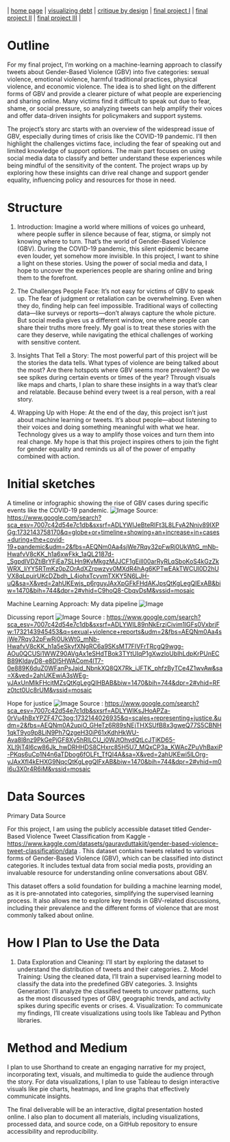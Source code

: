 | [home page](https://herleapoorva.github.io/apoorvaherle-portfolio/) | [visualizing debt](https://herleapoorva.github.io/apoorvaherle-portfolio/visualizing-government-debt) | [critique by design](https://herleapoorva.github.io/apoorvaherle-portfolio/critiqueBYdesign) | [final project I](https://herleapoorva.github.io/apoorvaherle-portfolio/final-project-ApoorvaHerle) | [final project II](final-project-part-two) | [final project III](final-project-part-three) |

# Outline
For my final project, I’m working on a machine-learning approach to classify tweets about Gender-Based Violence (GBV) into five categories: sexual violence, emotional violence, harmful traditional practices, physical violence, and economic violence. The idea is to shed light on the different forms of GBV and provide a clearer picture of what people are experiencing and sharing online. Many victims find it difficult to speak out due to fear, shame, or social pressure, so analyzing tweets can help amplify their voices and offer data-driven insights for policymakers and support systems.

The project’s story arc starts with an overview of the widespread issue of GBV, especially during times of crisis like the COVID-19 pandemic. I’ll then highlight the challenges victims face, including the fear of speaking out and limited knowledge of support options. The main part focuses on using social media data to classify and better understand these experiences while being mindful of the sensitivity of the content. The project wraps up by exploring how these insights can drive real change and support gender equality, influencing policy and resources for those in need.

# Structure

1. Introduction:  Imagine a world where millions of voices go unheard, where people suffer in silence because of fear, stigma, or simply not knowing where to turn. That’s the world of Gender-Based Violence (GBV). During the COVID-19 pandemic, this silent epidemic became even louder, yet somehow more invisible. In this project, I want to shine a light on these stories. Using the power of social media and data, I hope to uncover the experiences people are sharing online and bring them to the forefront.

2. The Challenges People Face: It’s not easy for victims of GBV to speak up. The fear of judgment or retaliation can be overwhelming. Even when they do, finding help can feel impossible. Traditional ways of collecting data—like surveys or reports—don’t always capture the whole picture. But social media gives us a different window, one where people can share their truths more freely. My goal is to treat these stories with the care they deserve, while navigating the ethical challenges of working with sensitive content.

3. Insights That Tell a Story: The most powerful part of this project will be the stories the data tells. What types of violence are being talked about the most? Are there hotspots where GBV seems more prevalent? Do we see spikes during certain events or times of the year? Through visuals like maps and charts, I plan to share these insights in a way that’s clear and relatable. Because behind every tweet is a real person, with a real story.

4. Wrapping Up with Hope: At the end of the day, this project isn’t just about machine learning or tweets. It’s about people—about listening to their voices and doing something meaningful with what we hear. Technology gives us a way to amplify those voices and turn them into real change. My hope is that this project inspires others to join the fight for gender equality and reminds us all of the power of empathy combined with action.

# Initial sketches 

A timeline or infographic showing the rise of GBV cases during specific events like the COVID-19 pandemic. 
![Image](./COVID.png)
Source: https://www.google.com/search?sca_esv=7007c42d54e7c1db&sxsrf=ADLYWIJeBteRIFt3L8LFyA2Nnjv89IXPGg:1732143758170&q=globe+or+timeline+showing+an+increase+in+cases+during+the+covid-19+pandemic&udm=2&fbs=AEQNm0Aa4sjWe7Rqy32pFwRj0UkWtG_mNb-HwafvV8cKK_h1a6xwFkk_1aQL2187d-_SgpdlVDZtiBrYFjEa7SLHn9KyMkgzMJJCF1gEill00arRyRLqSboKoS4kGzZkWRX_liYY5RTmKz0pZOrAdXZrpwzyv0MXdR4hAg6KPTwEAkTWCUl0D2hUVX8qLpuirUKcDZbdh_L4iohxTcvvmTXKY5N6LJH-uQ&sa=X&ved=2ahUKEwjs_p6rguyJAxXpGFkFHdAKJpsQtKgLegQIExAB&biw=1470&bih=744&dpr=2#vhid=C9hoQ8-CbqvDsM&vssid=mosaic

Machine Learning Approach: My data pipeline
![Image](./flow)

Dicussing report 
![Image](./Stats-page1.png)
Source : https://www.google.com/search?sca_esv=7007c42d54e7c1db&sxsrf=ADLYWIL89nNkErziCivim1lGFs0VxbrjFw:1732143945453&q=sexual+violence+reports&udm=2&fbs=AEQNm0Aa4sjWe7Rqy32pFwRj0UkWtG_mNb-HwafvV8cKK_h1a5eSkyfXNgRC6a9SKsMT7FIVFrTRcgQ9wgg-AOu0QCUSi1WWZ90AVgAx1eSHdTBok3TYtUIqP1gXwzloUbIhLdpKrPUnECB89KldayD8-e8Dl5HWACom4lT7-0e889K6duZ0WFanPsJajd_NbnkXQ8QX7Rk_iJFTK_phfzByTCe4Z1wvAw&sa=X&ved=2ahUKEwiA3sWEg-yJAxUnMlkFHcjtMZsQtKgLegQIHBAB&biw=1470&bih=744&dpr=2#vhid=RFz0tct0Uc8rUM&vssid=mosaic

Hope for justice 
![Image](./scale.jpeg)
Source : https://www.google.com/search?sca_esv=7007c42d54e7c1db&sxsrf=ADLYWIKsJHoAPZa-0rVu4hBxYPZF47C3pg:1732144026935&q=scales+representing+justice.&udm=2&fbs=AEQNm0A2upiO_GHeTz6R89sNEjTHXSUfB8x3gweQ77S5CBNH1qkT9yo9p8LiN9Ph7QzgeH30iP61xKdhHkWU-Ava8l8nz9PkGePjGF8Xy5hRILCU_i0WJtOhvdQtLcJTjKD65-XLl9jT4l6cw86Jk_hwDRHHDS8CHxrc85H5U7_MQxCP3a_KWAcZPuVhBaxiP-PKqs6uCp1N4n6aTDbog6fOLFt_TfQI4A&sa=X&ved=2ahUKEwi5lLOrg-yJAxXfl4kEHXG9NqcQtKgLegQIFxAB&biw=1470&bih=744&dpr=2#vhid=m0I6u3X0r4R6iM&vssid=mosaic

# Data Sources

Primary Data Source

For this project, I am using the publicly accessible dataset titled Gender-Based Violence Tweet Classification from Kaggle - https://www.kaggle.com/datasets/gauravduttakiit/gender-based-violence-tweet-classification/data . This dataset contains tweets related to various forms of Gender-Based Violence (GBV), which can be classified into distinct categories. It includes textual data from social media posts, providing an invaluable resource for understanding online conversations about GBV.

This dataset offers a solid foundation for building a machine learning model, as it is pre-annotated into categories, simplifying the supervised learning process. It also allows me to explore key trends in GBV-related discussions, including their prevalence and the different forms of violence that are most commonly talked about online.

# How I Plan to Use the Data

  1.	Data Exploration and Cleaning:
I’ll start by exploring the dataset to understand the distribution of tweets and their categories. 
	2.	Model Training:
Using the cleaned data, I’ll train a supervised learning model to classify the data into the predefined GBV categories.
	3.	Insights Generation:
I’ll analyze the classified tweets to uncover patterns, such as the most discussed types of GBV, geographic trends, and activity spikes during specific events or crises.
	4.	Visualization:
To communicate my findings, I’ll create visualizations using tools like Tableau and Python libraries.

# Method and Medium

I plan to use Shorthand to create an engaging narrative for my project, incorporating text, visuals, and multimedia to guide the audience through the story. For data visualizations, I plan to use Tableau to design interactive visuals like pie charts, heatmaps, and line graphs that effectively communicate insights.

The final deliverable will be an interactive, digital presentation hosted online. I also plan to document all materials, including visualizations, processed data, and source code, on a GitHub repository to ensure accessibility and reproducibility.



